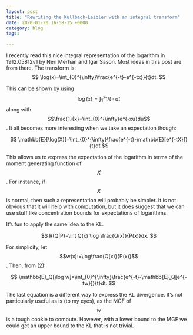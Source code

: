 ```yaml
---
layout: post
title: "Rewriting the Kullback-Leibler with an integral transform"
date: 2020-01-20 16-58-15 +0000
category: blog
tags: 

---
```


I recently read this nice integral representation of the logarithm in 1912.05812v1 by Neri Merhan and Igar Sason. Most ideas in this post are from there. The transform is:
$$
\log(x)=\int_{0}^{\infty}\frac{e^{-t}-e^{-tx}}{t}dt.
$$


This can be shown by using $$\log(x)=\int_{1}^{x}1/t\cdot dt$$ along with $$\frac{1}{x}=\int_{0}^{\infty}e^{-xu}du$$. It all becomes more interesting when we take an expectation though:


$$
\mathbb{E}[\log(X)]=\int_{0}^{\infty}\frac{e^{-t}-\mathbb{E}[e^{-tX}]}{t}dt
$$


This allows us to express the expectation of the logarithm in terms of the moment generating function of $$X$$. For instance, if $$X$$ is normal, then such a representation will probably be simpler. It is not obvious that it will help with computation, but it does suggest that we can use stuff like concentration bounds for expectations of logarithms. 

It’s fun to apply the same idea to the KL. 


$$
R(Q|P)=\int Q(x) \log \frac{Q(x)}{P(x)}dx.
$$


For simplicity, let $$w(x):=\log\frac{Q(x)}{P(x)}$$. Then, from (2):


$$
\mathbb{E}_Q[\log w]=\int_{0}^{\infty}\frac{e^{-t}-\mathbb{E}_Q[e^{-tw}]}{t}dt.
$$



The last equation is a different way to express the KL divergence. It’s not particularly useful as is (to my eyes), as the MGF of $$w$$ is a tough cookie to compute. However, with a lower bound to the MGF we could get an upper bound to the KL that is not trivial. 